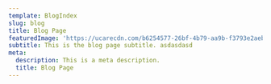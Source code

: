 ```yaml
---
template: BlogIndex
slug: blog
title: Blog Page
featuredImage: 'https://ucarecdn.com/b6254577-26bf-4b79-aa9b-f3793e2aebdc/'
subtitle: This is the blog page subtitle. asdasdasd
meta:
  description: This is a meta description.
  title: Blog Page
---
```


